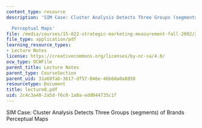 ```yaml
---
content_type: resource
description: 'SIM Case: Cluster Analysis Detects Three Groups (segments) of Brands

  Perceptual Maps'
file: /media/courses/15-822-strategic-marketing-measurement-fall-2002/2c4c3a402a5df6c01a0aedd044735c1f_lecture8.pdf
file_type: application/pdf
learning_resource_types:
- Lecture Notes
license: https://creativecommons.org/licenses/by-nc-sa/4.0/
ocw_type: OCWFile
parent_title: Lecture Notes
parent_type: CourseSection
parent_uid: 31a60fab-3617-df57-846e-46b6da0a8858
resourcetype: Document
title: lecture8.pdf
uid: 2c4c3a40-2a5d-f6c0-1a0a-edd044735c1f
---
```

SIM Case: Cluster Analysis Detects Three Groups (segments) of Brands
Perceptual Maps